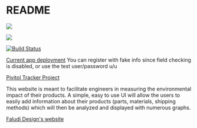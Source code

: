 # README
<a href="https://codeclimate.com/github/rqueensen/faludi-lca-app"><img src="https://codeclimate.com/github/rqueensen/faludi-lca-app/badges/gpa.svg" /></a>

<a href="https://codeclimate.com/github/rqueensen/faludi-lca-app/coverage"><img src="https://codeclimate.com/github/rqueensen/faludi-lca-app/badges/coverage.svg" /></a>

[![Build Status](https://travis-ci.org/rqueensen/faludi-lca-app.svg?branch=master)](https://travis-ci.org/rqueensen/faludi-lca-app)

[Current app deployment](https://cs169-faludi-proj.herokuapp.com/)
You can register with fake info since field checking is disabled, or use the test user/password u/u

[Pivitol Tracker Project](https://www.pivotaltracker.com/n/projects/1886787)


This website is meant to facilitate engineers in measuring the environmental impact of their products.
A simple, easy to use UI will allow the users to easily add information about their products (parts, materials, shipping methods)
which will then be analyzed and displayed with numerous graphs. 

[Faludi Design's website](http://www.faludidesign.com/)

